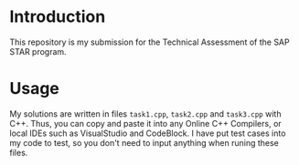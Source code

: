 # Introduction 
This repository is my submission for the Technical Assessment of the SAP STAR program.

# Usage
My solutions are written in files `task1.cpp`, `task2.cpp` and `task3.cpp` with C++. Thus, you can copy and paste it into any Online C++ Compilers, or local IDEs such as VisualStudio and CodeBlock. I have put test cases into my code to test, so you don't need to input anything when runing these files. 